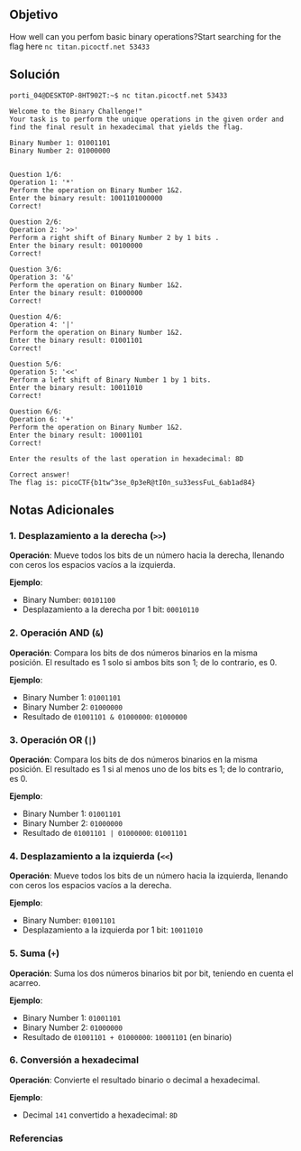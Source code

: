 ## Objetivo
How well can you perfom basic binary operations?Start searching for the flag here `nc titan.picoctf.net 53433`
[](https://github.com/armandoportillo0101/Seguridad-de-Redes/blob/main/Plantilla.md#objetivo)
## Solución
```
porti_04@DESKTOP-8HT902T:~$ nc titan.picoctf.net 53433

Welcome to the Binary Challenge!"
Your task is to perform the unique operations in the given order and find the final result in hexadecimal that yields the flag.

Binary Number 1: 01001101
Binary Number 2: 01000000


Question 1/6:
Operation 1: '*'
Perform the operation on Binary Number 1&2.
Enter the binary result: 1001101000000
Correct!

Question 2/6:
Operation 2: '>>'
Perform a right shift of Binary Number 2 by 1 bits .
Enter the binary result: 00100000
Correct!

Question 3/6:
Operation 3: '&'
Perform the operation on Binary Number 1&2.
Enter the binary result: 01000000
Correct!

Question 4/6:
Operation 4: '|'
Perform the operation on Binary Number 1&2.
Enter the binary result: 01001101
Correct!

Question 5/6:
Operation 5: '<<'
Perform a left shift of Binary Number 1 by 1 bits.
Enter the binary result: 10011010
Correct!

Question 6/6:
Operation 6: '+'
Perform the operation on Binary Number 1&2.
Enter the binary result: 10001101
Correct!

Enter the results of the last operation in hexadecimal: 8D

Correct answer!
The flag is: picoCTF{b1tw^3se_0p3eR@tI0n_su33essFuL_6ab1ad84}
```
[](https://github.com/armandoportillo0101/Seguridad-de-Redes/blob/main/Plantilla.md#soluci%C3%B3n)

## Notas Adicionales
### 1. **Desplazamiento a la derecha (`>>`)**

**Operación**: Mueve todos los bits de un número hacia la derecha, llenando con ceros los espacios vacíos a la izquierda.

**Ejemplo**:

- Binary Number: `00101100`
- Desplazamiento a la derecha por 1 bit: `00010110`

### 2. **Operación AND (`&`)**

**Operación**: Compara los bits de dos números binarios en la misma posición. El resultado es 1 solo si ambos bits son 1; de lo contrario, es 0.

**Ejemplo**:

- Binary Number 1: `01001101`
- Binary Number 2: `01000000`
- Resultado de `01001101 & 01000000`: `01000000`

### 3. **Operación OR (`|`)**

**Operación**: Compara los bits de dos números binarios en la misma posición. El resultado es 1 si al menos uno de los bits es 1; de lo contrario, es 0.

**Ejemplo**:

- Binary Number 1: `01001101`
- Binary Number 2: `01000000`
- Resultado de `01001101 | 01000000`: `01001101`

### 4. **Desplazamiento a la izquierda (`<<`)**

**Operación**: Mueve todos los bits de un número hacia la izquierda, llenando con ceros los espacios vacíos a la derecha.

**Ejemplo**:

- Binary Number: `01001101`
- Desplazamiento a la izquierda por 1 bit: `10011010`

### 5. **Suma (`+`)**

**Operación**: Suma los dos números binarios bit por bit, teniendo en cuenta el acarreo.

**Ejemplo**:

- Binary Number 1: `01001101`
- Binary Number 2: `01000000`
- Resultado de `01001101 + 01000000`: `10001101` (en binario)

### 6. **Conversión a hexadecimal**

**Operación**: Convierte el resultado binario o decimal a hexadecimal.

**Ejemplo**:

- Decimal `141` convertido a hexadecimal: `8D`
[](https://github.com/armandoportillo0101/Seguridad-de-Redes/blob/main/Plantilla.md#notas-adicionales)

### Referencias